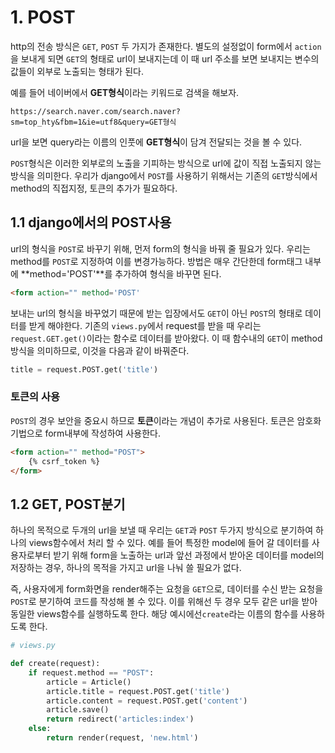 # 1. POST

http의 전송 방식은 `GET`, `POST` 두 가지가 존재한다. 별도의 설정없이 form에서 `action`을 보내게 되면 `GET`의 형태로 url이 보내지는데 이 때 url 주소를 보면 보내지는 변수의 값들이 외부로 노출되는 형태가 된다.

예를 들어 네이버에서 **GET형식**이라는 키워드로 검색을 해보자.

```
https://search.naver.com/search.naver?sm=top_hty&fbm=1&ie=utf8&query=GET형식
```



url을 보면 query라는 이름의 인풋에 **GET형식**이 담겨 전달되는 것을 볼 수 있다. 

`POST`형식은 이러한 외부로의 노출을 기피하는 방식으로 url에 값이 직접 노출되지 않는 방식을 의미한다. 우리가 django에서 `POST`를 사용하기 위해서는 기존의 `GET`방식에서 method의 직접지정, 토큰의 추가가 필요하다.



## 1.1 django에서의 POST사용

url의 형식을 `POST`로 바꾸기 위해, 먼저 form의 형식을 바꿔 줄 필요가 있다. 우리는 method를 `POST`로 지정하여 이를 변경가능하다. 방법은 매우 간단한데 form태그 내부에 **method='POST'**를 추가하여 형식을 바꾸면 된다.

```html
<form action="" method='POST'
```



보내는 url의 형식을 바꾸었기 때문에 받는 입장에서도 `GET`이 아닌 `POST`의 형태로 데이터를 받게 해야한다. 기존의 `views.py`에서 request를 받을 때 우리는 `request.GET.get()`이라는 함수로 데이터를 받아왔다. 이 때 함수내의 `GET`이 method방식을 의미하므로, 이것을 다음과 같이 바꿔준다.

```python
title = request.POST.get('title')
```



### 토큰의 사용

`POST`의 경우 보안을 중요시 하므로 **토큰**이라는 개념이 추가로 사용된다. 토큰은 암호화 기법으로 form내부에 작성하여 사용한다.

```html
<form action="" method="POST">
    {% csrf_token %}
</form>
```



## 1.2 GET, POST분기

하나의 목적으로 두개의 url을 보낼 때 우리는 `GET`과 `POST` 두가지 방식으로 분기하여 하나의 views함수에서 처리 할 수 있다. 예를 들어 특정한 model에 들어 갈 데이터를 사용자로부터 받기 위해 form을 노출하는 url과 앞선 과정에서 받아온 데이터를 model의 저장하는 경우, 하나의 목적을 가지고 url을 나눠 쓸 필요가 없다. 

즉, 사용자에게 form화면을 render해주는 요청을 `GET`으로, 데이터를 수신 받는 요청을 `POST`로 분기하여 코드를 작성해 볼 수 있다. 이를 위해선 두 경우 모두 같은 url을 받아 동일한 views함수를 실행하도록 한다. 해당 예시에선`create`라는 이름의 함수를 사용하도록 한다.

```python
# views.py

def create(request):
    if request.method == "POST":
    	article = Article()
        article.title = request.POST.get('title')
        article.content = request.POST.get('content')
        article.save()
        return redirect('articles:index')
    else:
        return render(request, 'new.html')
```

